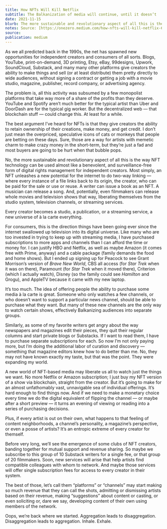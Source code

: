 ```yaml
---
title: How NFTs Will Kill Netflix
subtitle: The Balkanization of media will continue, until it doesn’t
date: 2021-11-15
blurb: The more sustainable and revolutionary aspect of all this is the way NFT technology can be used almost like a benevolent, and surveillance-free form of digital rights management for independent creators.
notes: Source: [https://onezero.medium.com/how-nfts-will-kill-netflix-62f9a3f03e87](https://onezero.medium.com/how-nfts-will-kill-netflix-62f9a3f03e87 https://onezero.medium.com/how-nfts-will-kill-netflix-62f9a3f03e87)
source: 
publication: medium
---
```


As we all predicted back in the 1990s, the net has spawned new opportunities for independent creators and consumers of all sorts. Blogs, YouTube, print-on-demand, 3D printing, Etsy, eBay, 99designs, Upwork, SoundCloud, Substack, and many many other platforms give creators the ability to make things and sell (or at least distribute) them pretty directly to wide audiences, without signing a contract or getting a job with a movie studio, magazine, publisher, record company, or advertising agency.

The problem is, all this activity was subsumed by a few monopolist platforms that take way more of a share of the profits than they deserve. YouTube and Spotify aren’t much better for the typical artist than Uber and DoorDash are for the typical gig worker. But the decentralized web — that blockchain stuff — could change this. At least for a while.

The best argument I’ve heard for NFTs is that they give creators the ability to retain ownership of their creations, make money, and get credit. I don’t just mean the overpriced, speculative icons of cats or monkeys that people are betting on these days. Sure, those are a way for artists with memetic charm to make crazy money in the short-term, but they’re just a fad and most buyers are going to be hurt when that bubble pops.

No, the more sustainable and revolutionary aspect of all this is the way NFT technology can be used almost like a benevolent, and surveillance-free form of digital rights management for independent creators. Most simply, an NFT unleashes a new potential for the internet to do two-way linking — where every instance of a file links back to its origin, the creator, who can be paid for the sale or use or reuse. A writer can issue a book as an NFT. A musician can release a song. And, potentially, even filmmakers can release whole movies and television shows that way, liberating themselves from the studio system, television channels, or streaming services.

Every creator becomes a studio, a publication, or a streaming service, a new universe of à la carte everything.

For consumers, this is the direction things have been going ever since the internet swallowed up television into its digital universe. Like many who are too invested in trying to keep up with streaming media, I have purchased subscriptions to more apps and channels than I can afford the time or money for. I can justify HBO and Netflix, as well as maybe Amazon (it comes free with Prime, anyway) and a cable package (family demands the food and home shows). But I ended up signing up for Peacock to see Grant Morrison’s version of _Brave New World_, CBS all access (for _Star Trek_ when it was on there), Paramount (for _Star Trek_ when it moved there), Criterion (which I actually watch), Disney (so the family could see _Hamilton_ and Grogu), and AppleTV because it came with my new laptop.

It’s too much. The idea of offering people the ability to purchase some media à la carte is great. Someone who only watches a few channels, or who doesn’t want to support a particular news channel, should be able to purchase what they want. But many of these new channels are the only way to watch certain shows, effectively Balkanizing audiences into separate groups.

Similarly, as some of my favorite writers get angry about the way newspapers and magazines edit their pieces, they quit their regular columns and start private blogs or Substacks. If I want to read them, I have to purchase separate subscriptions for each. So now I’m not only paying more, but I’m doing the additional labor of curation and discovery — something that magazine editors knew how to do better than me. No, they may not have known exactly my taste, but that was the point. They were expanding my world.

A new world of NFT-based media may liberate us all to watch just the things we want. No more Netflix or Amazon subscription; I just buy my NFT version of a show via blockchain, straight from the creator. But it’s going to make for an almost unfathomably vast, unnavigable sea of individual offerings. It’s hard enough to find things now. And if we need to make a monetary choice every time we do the digital equivalent of flipping the channel — or maybe after a short preview — it turns an evening of viewing or reading into a series of purchasing decisions.

Plus, if every artist is out on their own, what happens to that feeling of content neighborhoods, a channel’s personality, a magazine’s perspective, or even a posse of artists? It’s an entropic extreme of every creator for themself.

Before very long, we’ll see the emergence of some clubs of NFT creators, banding together for mutual support and revenue sharing. So maybe we subscribe to this group of 10 Substack writers for a single fee, or that group of 20 filmmakers. Soon, new services will arise that help artists find compatible colleagues with whom to network. And maybe those services will offer single subscription fees for access to every creator in their system.

The best of those, let’s call them “platforms” or “channels” may start making so much revenue that they can call the shots, admitting or dismissing artists based on their revenue, making “suggestions” about content or casting, or even soliciting or, dare we say, developing content of their own using members of the network.

Oops, we’re back where we started. Aggregation leads to disaggregation. Disaggregation leads to aggregation. Inhale. Exhale.

